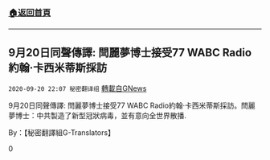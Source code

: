 ###  [:house:返回首頁](https://github.com/ourhimalayas/txt)
---

## 9月20日同聲傳譯: 閆麗夢博士接受77 WABC Radio約翰·卡西米蒂斯採訪
`2020-09-20 22:07 秘密翻译组` [轉載自GNews](https://gnews.org/zh-hant/372355/)

9月20日同聲傳譯: 閆麗夢博士接受77 WABC Radio約翰·卡西米蒂斯採訪。閆麗夢博士：中共製造了新型冠狀病毒，並有意向全世界散播.



By：【秘密翻譯組G-Translators】

0
